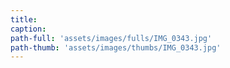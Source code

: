```yaml
---
title:
caption:
path-full: 'assets/images/fulls/IMG_0343.jpg'
path-thumb: 'assets/images/thumbs/IMG_0343.jpg'
---
```

